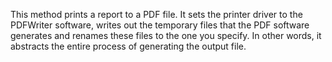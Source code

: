 ﻿This method prints a report to a PDF file. It sets the printer driver to the PDFWriter software, writes out the temporary files that the PDF software generates and renames these files to the one you specify. In other words, it abstracts the entire process of generating the output file.